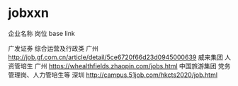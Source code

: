 # jobxxn

  企业名称               岗位                base                link

  广发证券         综合运营及行政类          广州                  http://job.gf.com.cn/article/detail/5ce6720f66d23d0945000639
  威来集团          人资管培生               广州                 https://whealthfields.zhaopin.com/jobs.html
  中国旅游集团       党务管理岗、人力管培生等   深圳                http://campus.51job.com/hkcts2020/job.html
